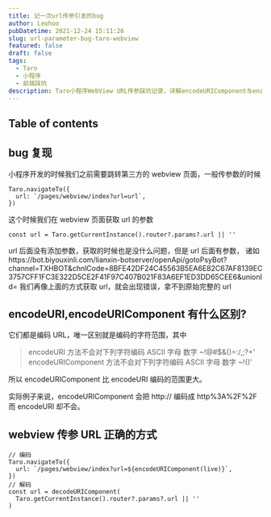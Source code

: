 ```yaml
---
title: 记一次url传参引发的bug
author: Leohoo
pubDatetime: 2021-12-24 15:11:26
slug: url-parameter-bug-taro-webview
featured: false
draft: false
tags:
  - Taro
  - 小程序
  - 前端踩坑
description: Taro小程序WebView URL传参踩坑记录，详解encodeURIComponent与encodeURI的区别及正确的URL编解码方式。
---
```


## Table of contents

## bug 复现

小程序开发的时候我们之前需要跳转第三方的 webview 页面，一般传参数的时候

```
Taro.navigateTo({
  url: `/pages/webview/index?url=url`,
})

```

这个时候我们在 webview 页面获取 url 的参数

```
const url = Taro.getCurrentInstance().router?.params?.url || ''

```

url 后面没有添加参数，获取的时候也是没什么问题，但是 url 后面有参数，
诸如https://bot.biyouxinli.com/lianxin-botserver/openApi/gotoPsyBot?channel=TXHBOT&chnlCode=8BFE42DF24C45563B5EA6E82C67AF8139EC3757CFF1FC3E322D5CE2F41F97C407B021F83A6EF1ED3DD65CEE6&unionId=
我们再像上面的方式获取 url，就会出现错误，拿不到原始完整的 url

## encodeURI,encodeURIComponent 有什么区别?

它们都是编码 URL，唯一区别就是编码的字符范围，其中

> encodeURI 方法不会对下列字符编码 ASCII 字母 数字 ~!@#$&()=:/,;?+'
encodeURIComponent 方法不会对下列字符编码 ASCII 字母 数字 ~!()'
>

所以 encodeURIComponent 比 encodeURI 编码的范围更大。

实际例子来说，encodeURIComponent 会把 http:// 编码成 http%3A%2F%2F 而 encodeURI 却不会。

## webview 传参 URL 正确的方式

```
// 编码
Taro.navigateTo({
  url: `/pages/webview/index?url=${encodeURIComponent(live)}`,
})
// 解码
const url = decodeURIComponent(
  Taro.getCurrentInstance().router?.params?.url || ''
)

```
